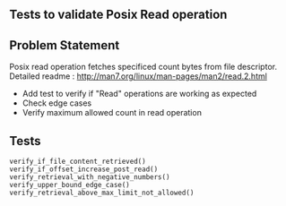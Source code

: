 ## Tests to validate Posix Read operation

## Problem Statement

Posix read operation fetches specificed count bytes from file descriptor. Detailed readme : http://man7.org/linux/man-pages/man2/read.2.html
  
  - Add test to verify if "Read" operations are working as expected
  - Check edge cases
  - Verify maximum allowed count in read operation
  
## Tests

```verify_file_accessibility()
verify_if_file_content_retrieved()
verify_if_offset_increase_post_read()
verify_retrieval_with_negative_numbers()
verify_upper_bound_edge_case()
verify_retrieval_above_max_limit_not_allowed()
```
